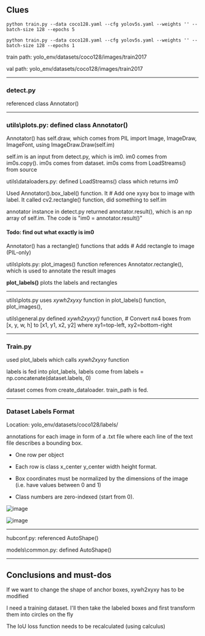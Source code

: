 ## Clues

```
python train.py --data coco128.yaml --cfg yolov5s.yaml --weights '' --batch-size 128 --epochs 5

```

```
python train.py --data coco128.yaml --cfg yolov5s.yaml --weights '' --batch-size 128 --epochs 1

```

train path: yolo_env/datasets/coco128/images/train2017 

val path: yolo_env/datasets/coco128/images/train2017

---

### detect.py

referenced class Annotator()

---

### utils\plots.py: defined class Annotator()

Annotator() has self.draw, which comes from PIL import Image, ImageDraw, ImageFont, using ImageDraw.Draw(self.im)

self.im is an input from detect.py, which is im0. im0 comes from im0s.copy(). im0s comes from dataset. im0s coms from LoadStreams() from source

utils\dataloaders.py: defined LoadStreams() class which returns im0

Used Annotator().box_label() function. It # Add one xyxy box to image with label. It called cv2.rectangle() function, did something to self.im

annotator instance in detect.py returned annotator.result(), which is an np array of self.im. The code is "im0 = annotator.result()"

#### Todo: find out what exactly is im0

Annotator() has a rectangle() functions that adds  # Add rectangle to image (PIL-only)

utils\plots.py: plot_images() function references Annotator.rectangle(), which is used to annotate the result images

**plot_labels()** plots the labels and rectangles

---

utils\plots.py uses *xywh2xyxy* function in plot_labels() function, plot_images(), 

utils\general.py defined *xywh2xyxy()* function, # Convert nx4 boxes from [x, y, w, h] to [x1, y1, x2, y2] where xy1=top-left, xy2=bottom-right


---

### Train.py

used plot_labels which calls *xywh2xyxy* function

labels is fed into plot_labels, labels come from labels = np.concatenate(dataset.labels, 0)

dataset comes from create_dataloader. train_path is fed. 

---

### Dataset Labels Format

Location: yolo_env/datasets/coco128/labels/

annotations for each image in form of a .txt file where each line of the text file describes a bounding box. 

- One row per object

- Each row is class x_center y_center width height format.

- Box coordinates must be normalized by the dimensions of the image (i.e. have values between 0 and 1)

- Class numbers are zero-indexed (start from 0).

![image](https://user-images.githubusercontent.com/74582280/169490740-a09251c7-0beb-4b13-81e8-16e833ebf397.png)


![image](https://user-images.githubusercontent.com/74582280/169490616-4ed91638-3b9c-4fc4-94be-df2282ac8a37.png)


---

hubconf.py: referenced AutoShape()

models\common.py: defined AutoShape()

---

## Conclusions and must-dos

If we want to change the shape of anchor boxes, xywh2xyxy has to be modified

I need a training dataset. I'll then take the labeled boxes and first transform them into circles on the fly

The IoU loss function needs to be recalculated (using calculus)
